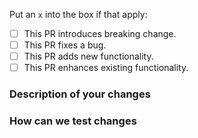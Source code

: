 <!--
Thank you for helping to improve pre-commit-hooks!
-->

<!-- markdownlint-disable-next-line MD041 -->
Put an `x` into the box if that apply:

- [ ] This PR introduces breaking change.
- [ ] This PR fixes a bug.
- [ ] This PR adds new functionality.
- [ ] This PR enhances existing functionality.

### Description of your changes

<!--
Briefly describe what this pull request does. Be sure to direct your reviewers'
attention to anything that needs special consideration.

We love pull requests that resolve an open pre-commit-hooks issue. If yours does, you
can uncomment the below line to indicate which issue your PR fixes, for example
"Fixes #123456":
-->

<!-- Fixes # -->

### How can we test changes

<!--
Before reviewers can be confident in the correctness of this pull request, it
needs to tested and shown to be correct. Briefly describe the testing that has
already been done or which is planned for this change.
-->
